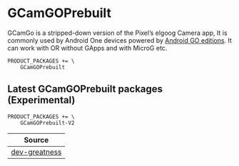 # GCamGOPrebuilt

GCamGo is a stripped-down version of the Pixel’s elgoog Camera app, It is commonly used by Android One devices powered by [Android GO editions](https://www.android.com/versions/go-edition/). 
It can work with OR without GApps and with MicroG etc.


```
PRODUCT_PACKAGES += \
    GCamGOPrebuilt
```

## Latest GCamGOPrebuilt packages (Experimental)
```
PRODUCT_PACKAGES += \
    GCamGOPrebuilt-V2
```

| Source |
| ------ |
| [dev-greatness](https://www.celsoazevedo.com/files/android/google-camera/dev-greatness/) |
